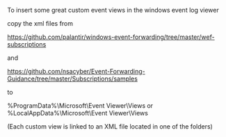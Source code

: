 To insert some great custom event views in the windows event log viewer 

copy the xml files from

https://github.com/palantir/windows-event-forwarding/tree/master/wef-subscriptions

and 

https://github.com/nsacyber/Event-Forwarding-Guidance/tree/master/Subscriptions/samples

to

%ProgramData%\Microsoft\Event Viewer\Views
or
%LocalAppData%\Microsoft\Event Viewer\Views

(Each custom view is linked to an XML file located in one of the folders)
